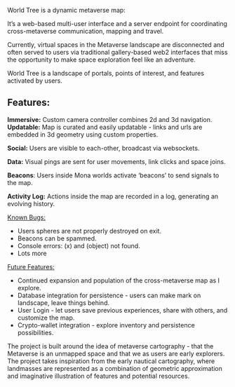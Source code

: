 World Tree is a dynamic metaverse map:

It’s a web-based multi-user interface and a server endpoint for coordinating cross-metaverse communication, mapping and travel.

Currently, virtual spaces in the Metaverse landscape are disconnected and often served to users via traditional gallery-based web2 interfaces that miss the opportunity to make space exploration feel like an adventure.

World Tree is a landscape of portals, points of interest, and features activated by users.

## Features: 
**Immersive:** Custom camera controller combines 2d and 3d navigation. 
<u></u>
**Updatable:** Map is curated and easily updatable - links and urls are embedded in 3d geometry using custom properties.

**Social:** Users are visible to each-other, broadcast via websockets. 

**Data:** Visual pings are sent for user movements, link clicks and space joins. 

**Beacons**: Users inside Mona worlds activate ‘beacons’ to send signals to the map. 

**Activity Log:** Actions inside the map are recorded in a log, generating an evolving history.

<u>Known Bugs: </u>
- Users spheres are not properly destroyed on exit.
- Beacons can be spammed.
- Console errors: (x) and (object) not found.
- Lots more

<u>Future Features: </u>
- Continued expansion and population of the cross-metaverse map as I explore. 
- Database integration for persistence - users can make mark on landscape, leave things behind.
- User Login - let users save previous experiences, share with others, and customize the map.
- Crypto-wallet integration - explore inventory and persistence possibilities.

The project is built around the idea of metaverse cartography - that the Metaverse is an unmapped space and that we as users are early explorers. The project takes inspiration from the early nautical cartography, where landmasses are represented as a combination of geometric approximation and imaginative illustration of features and potential resources.

